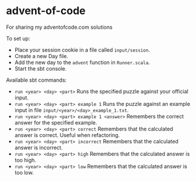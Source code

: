 # advent-of-code
For sharing my adventofcode.com solutions

To set up:

 - Place your session cookie in a file called `input/session`.
 - Create a new Day file.
 - Add the new day to the `advent` function in `Runner.scala`.
 - Start the sbt console.

Available sbt commands:

 - `run <year> <day> <part>` Runs the specified puzzle against your official input.
 - `run <year> <day> <part> example 1` Runs the puzzle against an example input in file `input/<year>/<day>_example_1.txt`.
 - `run <year> <day> <part> example 1 <answer>` Remembers the correct answer for the specified example.
 - `run <year> <day> <part> correct` Remembers that the calculated answer is correct. Useful when refactoring.
 - `run <year> <day> <part> incorrect` Remembers that the calculated answer is incorrect.
 - `run <year> <day> <part> high` Remembers that the calculated answer is too high.
 - `run <year> <day> <part> low` Remembers that the calculated answer is too low.
